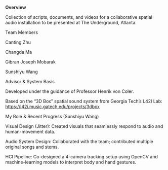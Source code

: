 **Overview**  

Collection of scripts, documents, and videos for a collaborative spatial audio installation to be presented at The Underground, Atlanta.

Team Members

Canting Zhu

Changda Ma

Gibran Joseph Mobarak

Sunshiyu Wang

Advisor & System Basis

Developed under the guidance of Professor Henrik von Coler.

Based on the “3D Box” spatial sound system from Georgia Tech’s L42I Lab: https://l42i.music.gatech.edu/projects/3dbox

My Role & Recent Progress (Sunshiyu Wang)

Visual Design (Jitter): Created visuals that seamlessly respond to audio and human-movement data.

Audio System Design: Collaborated with the team; contributed multiple original songs and stems.

HCI Pipeline: Co-designed a 4-camera tracking setup using OpenCV and machine-learning models to interpret body and hand gestures.
